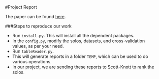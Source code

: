 #Project Report

The paper can be found [here](https://github.com/madi031/fss16ma/blob/master/project/fss__project.pdf).

###Steps to reproduce our work
- Run ```install.py```. This will install all the dependent packages.
- In the ```config.py```, modify the solos, datasets, and cross-validation values, as per your need.
- Run ```tableReader.py```.
- This will generate reports in a folder ```TEMP```, which can be used to do various operations.
- In our project, we are sending these reports to Scott-Knott to rank the solos.
